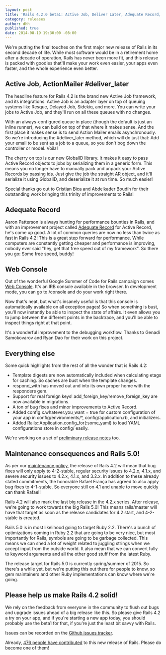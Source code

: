 ```yaml
---
layout: post
title: 'Rails 4.2.0 beta1: Active Job, Deliver Later, Adequate Record, Web Console'
category: releases
author: dhh
published: true
date: 2014-08-19 19:30:00 -08:00
---
```

We're putting the final touches on the first major new release of Rails in its second decade of life. While most software would be in a retirement home after a decade of operation, Rails has never been more fit, and this release is packed with goodies that'll make your work even easier, your apps even faster, and the whole experience even better.

## Active Job, ActionMailer #deliver_later
The headline feature for Rails 4.2 is the brand new Active Job framework, and its integrations. Active Job is an adapter layer on top of queuing systems like Resque, Delayed Job, Sidekiq, and more. You can write your jobs to Active Job, and they'll run on all these queues with no changes.

With an always-configured queue in place (though the default is just an inline runner), we can build on top of that where it makes sense. And the first place it makes sense is to send Action Mailer emails asynchronously. So we're introducing the #deliver_later method, which will do just that: Add your email to be sent as a job to a queue, so you don't bog down the controller or model. Voila!

The cherry on top is our new GlobalID library. It makes it easy to pass Active Record objects to jobs by serializing them in a generic form. This means you no longer have to manually pack and unpack your Active Records by passing ids. Just give the job the straight AR object, and it'll serialize it using GlobalID, and deserialize it at run time. So much easier!

Special thanks go out to Cristian Bica and Abdelkader Boudih for their outstanding work bringing this trinity of improvements to Rails!


## Adequate Record
Aaron Patterson is always hunting for performance bounties in Rails, and with an improvement project called <a href="http://tenderlovemaking.com/2014/02/19/adequaterecord-pro-like-activerecord.html">Adequate Record</a> for Active Record, he's come up good. A lot of common queries are now no less than twice as fast in Rails 4.2! This is a great step forward for performance. While computers are constantly getting cheaper and performance is improving, nobody ever said "hey, get that free speed out of my framework". So there you go: Some free speed, buddy!


## Web Console
Out of the wonderful Google Summer of Code for Rails campaign comes <a href="https://github.com/rails/web-console">Web Console</a>. It's an IRB console available in the browser. In development mode, you can go to /console and do your work right there. 

Now that's neat, but what's insanely useful is that this console is automatically available on all exception pages! So when something is bust, you'll now instantly be able to inspect the state of affairs. It even allows you to jump between the different points in the backtrace, and you'll be able to inspect things right at that point.

It's a wonderful improvement to the debugging workflow. Thanks to Genadi Samokovarov and Ryan Dao for their work on this project.


## Everything else
Some quick highlights from the rest of all the wonder that is Rails 4.2:

* Template digests are now automatically included when calculating etags for caching. So caches are bust when the template changes.
* respond_with has moved out and into its own proper home with the responders gem.
* Support for real foreign keys! add_foreign_key/remove_foreign_key are now available in migrations.
* A ton of bug fixes and minor improvements to Active Record.
* Added config.x.whatever.you_want = true for custom configuration of your app in config/environments/*, config/application.rb, and initializers.
* Added Rails::Application.config_for(:some_yaml) to load YAML configurations store in config/ easily.

We're working on a set of <a href="http://edgeguides.rubyonrails.org/4_2_release_notes.html">preliminary release notes</a> too.


## Maintenance consequences and Rails 5.0!
As per our <a href="http://guides.rubyonrails.org/maintenance_policy.html">maintenance policy</a>, the release of Rails 4.2 will mean that bug fixes will only apply to 4-2-stable, regular security issues to 4.2.x, 4.1.x, and severe security issues to 4.2.x, 4.1.x, and 3.2.x. In addition to these already stated commitments, the honorable Rafael França has agreed to also apply bug fixes to 4-1-stable. So everyone still on 4.1 and unable to move quickly can thank Rafael!

Rails 4.2 will also mark the last big release in the 4.2.x series. After release, we're going to work towards the big Rails 5.0! This means rails/master will have that target as soon as the release candidates for 4.2 start, and 4-2-stable is created.

Rails 5.0 is in most likelihood going to target Ruby 2.2. There's a bunch of optimizations coming in Ruby 2.2 that are going to be very nice, but most importantly for Rails, symbols are going to be garbage collected. This means we can shed a lot of weight related to juggling strings when we accept input from the outside world. It also mean that we can convert fully to keyword arguments and all the other good stuff from the latest Ruby.

The release target for Rails 5.0 is currently spring/summer of 2015. So there's a while yet, but we're putting this out there for people to know, so gem maintainers and other Ruby implementations can know where we're going.


## Please help us make Rails 4.2 solid!
We rely on the feedback from everyone in the community to flush out bugs and upgrade issues ahead of a big release like this. So please give Rails 4.2 a try on your app, and if you're starting a new app today, you should probably use the beta1 for that, if you're just the least bit savvy with Rails.

Issues can be recorded on the <a href="https://github.com/rails/rails/ISSU">Github issues tracker</a>.

Already, <a href="http://contributors.rubyonrails.org/edge/contributors">476 people have contributed</a> to this new release of Rails. Please do become one of them!
